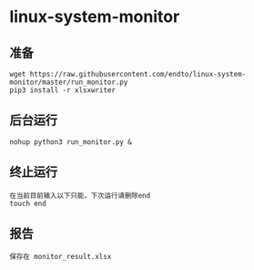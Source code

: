 # linux-system-monitor
## 准备
    wget https://raw.githubusercontent.com/endto/linux-system-monitor/master/run_monitor.py
    pip3 install -r xlsxwriter
## 后台运行
    nohup python3 run_monitor.py &
## 终止运行
    在当前目前输入以下只能，下次运行请删除end
    touch end
## 报告
    保存在 monitor_result.xlsx

